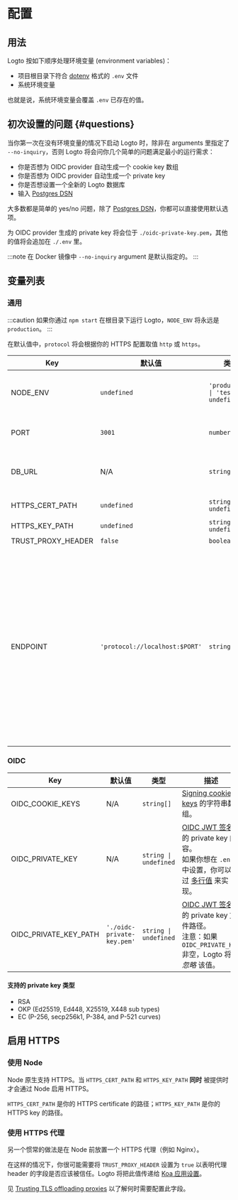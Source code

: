 # 配置

## 用法

Logto 按如下顺序处理环境变量 (environment variables)：

- 项目根目录下符合 [dotenv](https://github.com/motdotla/dotenv#readme) 格式的 `.env` 文件
- 系统环境变量

也就是说，系统环境变量会覆盖 `.env` 已存在的值。

## 初次设置的问题 {#questions}

当你第一次在没有环境变量的情况下启动 Logto 时，除非在 arguments 里指定了 `--no-inquiry`，否则 Logto 将会问你几个简单的问题满足最小的运行需求：

- 你是否想为 OIDC provider 自动生成一个 cookie key 数组
- 你是否想为 OIDC provider 自动生成一个 private key
- 你是否想设置一个全新的 Logto 数据库
- 输入 [Postgres DSN](https://www.postgresql.org/docs/14/libpq-connect.html#id-1.7.3.8.3.6)

大多数都是简单的 yes/no 问题，除了 [Postgres DSN](https://www.postgresql.org/docs/14/libpq-connect.html#id-1.7.3.8.3.6)，你都可以直接使用默认选项。

为 OIDC provider 生成的 private key 将会位于 `./oidc-private-key.pem`，其他的值将会追加在 `./.env` 里。

:::note
在 Docker 镜像中 `--no-inquiry` argument 是默认指定的。
:::

## 变量列表

### 通用

:::caution
如果你通过 `npm start` 在根目录下运行 Logto，`NODE_ENV` 将永远是 `production`。
:::

在默认值中，`protocol` 将会根据你的 HTTPS 配置取值 `http` 或 `https`。

| Key                | 默认值                         | 类型                                                     | 描述                                                                                                                                                                                                                         |
| ------------------ | ------------------------------ | -------------------------------------------------------- | ---------------------------------------------------------------------------------------------------------------------------------------------------------------------------------------------------------------------------- |
| NODE_ENV           | `undefined`                    | <code>'production' &#124; 'test' &#124; undefined</code> | Logto 运行在什么样的环境里。                                                                                                                                                                                                 |
| PORT               | `3001`                         | `number`                                                 | Logto 监听的本地端口。                                                                                                                                                                                                       |
| DB_URL             | N/A                            | `string`                                                 | Logto 数据库的 [Postgres DSN](https://www.postgresql.org/docs/14/libpq-connect.html#id-1.7.3.8.3.6)。                                                                                                                        |
| HTTPS_CERT_PATH    | `undefined`                    | <code>string &#124; undefined</code>                     | 详见 [启用 HTTPS](#enabling-https)。                                                                                                                                                                                         |
| HTTPS_KEY_PATH     | `undefined`                    | <code>string &#124; undefined</code>                     | 同上。                                                                                                                                                                                                                       |
| TRUST_PROXY_HEADER | `false`                        | `boolean`                                                | 同上。                                                                                                                                                                                                                       |
| ENDPOINT           | `'protocol://localhost:$PORT'` | `string`                                                 | 你可以指定一个带有自定义域名的指向 Logto 的 URL，用于在线测试或生产环境。这也会影响到 [OIDC issuer identifier](https://openid.net/specs/openid-connect-core-1_0.html#IssuerIdentifier) 和「管理控制台」 Redirect URIs 的值。 |

### OIDC

| Key                   | 默认值                     | 类型                                 | 描述                                                                                                                                                                                                                  |
| --------------------- | -------------------------- | ------------------------------------ | --------------------------------------------------------------------------------------------------------------------------------------------------------------------------------------------------------------------- |
| OIDC_COOKIE_KEYS      | N/A                        | <code>string[]</code>                | [Signing cookie keys](https://github.com/panva/node-oidc-provider/blob/main/docs/README.md#cookieskeys) 的字符串数组。                                                                                                |
| OIDC_PRIVATE_KEY      | N/A                        | <code>string &#124; undefined</code> | [OIDC JWT 签名](https://openid.net/specs/openid-connect-core-1_0.html#Signing) 的 private key 内容。<br/> 如果你想在 `.env` 中设置，你可以通过 [多行值](https://github.com/motdotla/dotenv#multiline-values) 来实现。 |
| OIDC_PRIVATE_KEY_PATH | `'./oidc-private-key.pem'` | <code>string &#124; undefined</code> | [OIDC JWT 签名](https://openid.net/specs/openid-connect-core-1_0.html#Signing) 的 private key 文件路径。 <br/> 注意：如果 `OIDC_PRIVATE_KEY` 非空，Logto 将 _忽略_ 该值。                                             |

#### 支持的 private key 类型

- RSA
- OKP (Ed25519, Ed448, X25519, X448 sub types)
- EC (P-256, secp256k1, P-384, and P-521 curves)

## 启用 HTTPS

### 使用 Node

Node 原生支持 HTTPS。当 `HTTPS_CERT_PATH` 和 `HTTPS_KEY_PATH` **同时** 被提供时才会通过 Node 启用 HTTPS。

`HTTPS_CERT_PATH` 是你的 HTTPS certificate 的路径；`HTTPS_KEY_PATH` 是你的 HTTPS key 的路径。

### 使用 HTTPS 代理

另一个惯常的做法是在 Node 前放置一个 HTTPS 代理（例如 Nginx）。

在这样的情况下，你很可能需要将 `TRUST_PROXY_HEADER` 设置为 `true` 以表明代理 header 的字段是否应该被信任。Logto 将把此值传递给 [Koa 应用设置](https://github.com/koajs/koa/blob/master/docs/api/index.md#settings)。

见 [Trusting TLS offloading proxies](https://github.com/panva/node-oidc-provider/blob/main/docs/README.md#trusting-tls-offloading-proxies) 以了解何时需要配置此字段。
